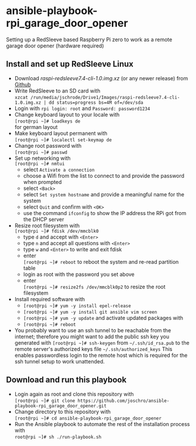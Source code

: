 # ansible-playbook-rpi_garage_door_opener
Setting up a RedSleeve based Raspberry Pi zero to work as a remote garage door opener (hardware required)

## Install and set up RedSleeve Linux
* Download *raspi-redsleeve7.4-cli-1.0.img.xz* (or any newer release) from [Github](https://github.com/redsleeve-linux/redsleeve-linux.github.io/releases/tag/rpi-7.4-1.0)
* Write RedSleeve to an SD card with  
  ```xzcat /run/media/jschrode/Drive1/Images/raspi-redsleeve7.4-cli-1.0.img.xz | dd status=progress bs=4M of=/dev/sda```
* Login with ```rpi login: root``` and ```Password: password1234```
* Change keyboard layout to your locale with  
  ```[root@rpi ~]# loadkeys de```  
  for german layout
* Make keyboard layout permanent with  
 ```[root@rpi ~]# localectl set-keymap de```
* Change root password with  
  ```[root@rpi ~]# passwd```
* Set up networking with  
  ```[root@rpi ~]# nmtui```
  - select ```Activate a connection```
  - choose a Wifi from the list to connect to and provide the password when prompted
  - select ```<Back>```
  - select ```Set system hostname``` and provide a meaningful name for the system
  - select ```Quit``` and confirm with ```<OK>```
  - use the command ```ifconfig``` to show the IP address the RPi got from the DHCP server
* Resize root filesystem with  
  ```[root@rpi ~]# fdisk /dev/mmcblk0```
  - type ```d``` and accept with ```<Enter>```
  - type ```n``` and accept all questions with ```<Enter>```
  - type ```w``` and ```<Enter>``` to write and exit fdisk
  - enter  
    ```[root@rpi ~]# reboot``` to reboot the system and re-read partition table
  - login as root with the password you set above
  - enter  
    ```[root@rpi ~]# resize2fs /dev/mmcblk0p2``` to resize the root filesystem
* Install required software with 
  - ```[root@rpi ~]# yum -y install epel-release```
  - ```[root@rpi ~]# yum -y install git ansible vim screen```
  - ```[root@rpi ~]# yum -y update```
  and activate updated packages with
  - ```[root@rpi ~]# reboot```
* You probably want to use an ssh tunnel to be reachable from the internet; therefore you might want to add the public ssh key you generated with
  ```[root@rpi ~]# ssh-keygen```
  from ```~/.ssh/id_rsa.pub``` to the remote server's authorized keys file ```~/.ssh/authorized_keys```
  This enables passwordless login to the remote host which is required for the ssh tunnel setup to work unattended.
  
## Download and run this playbook
* Login again as root and clone this repository with  
  ```[root@rpi ~]# git clone https://github.com/joschro/ansible-playbook-rpi_garage_door_opener.git```
* Change directory to this repository with  
  ```[root@rpi ~]# cd ansible-playbook-rpi_garage_door_opener```
* Run the Ansible playbook to automate the rest of the installation process with  
  ```root@rpi ~]# sh ./run-playbook.sh```
